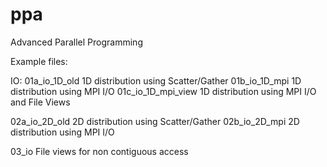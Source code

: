 # ppa
Advanced Parallel Programming

Example files:

IO:
  01a_io_1D_old        1D distribution using Scatter/Gather
  01b_io_1D_mpi        1D distribution using MPI I/O
  01c_io_1D_mpi_view   1D distribution using MPI I/O and File Views

  02a_io_2D_old        2D distribution using Scatter/Gather
  02b_io_2D_mpi        2D distribution using MPI I/O

  03_io                File views for non contiguous access
